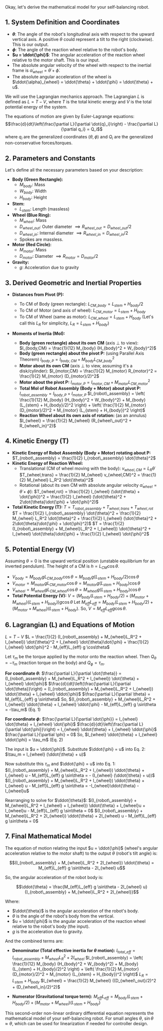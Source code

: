 Okay, let's derive the mathematical model for your self-balancing robot.

## 1. System Definition and Coordinates

* **$\theta$**: The angle of the robot's longitudinal axis with respect to the upward vertical axis. A positive $\theta$ could represent a tilt to the right (clockwise). This is our output.
* **$\phi$**: The angle of the reaction wheel relative to the robot's body.
* **$u = \ddot{\phi}$**: The angular acceleration of the reaction wheel relative to the motor shaft. This is our input.
* The absolute angular velocity of the wheel with respect to the inertial frame is $\dot{\alpha}_{wheel} = \dot{\theta} + \dot{\phi}$.
* The absolute angular acceleration of the wheel is $\ddot{\alpha}_{wheel} = \ddot{\theta} + \ddot{\phi} = \ddot{\theta} + u$.

We will use the Lagrangian mechanics approach. The Lagrangian $L$ is defined as $L = T - V$, where $T$ is the total kinetic energy and $V$ is the total potential energy of the system.

The equations of motion are given by Euler-Lagrange equations:
$$\frac{d}{dt}\left(\frac{\partial L}{\partial \dot{q}_i}\right) - \frac{\partial L}{\partial q_i} = Q_i$$
where $q_i$ are the generalized coordinates ($\theta, \phi$) and $Q_i$ are the generalized non-conservative forces/torques.

## 2. Parameters and Constants

Let's define all the necessary parameters based on your description:

* **Body (Green Rectangle):**
    * $M_{body}$: Mass
    * $W_{body}$: Width
    * $H_{body}$: Height
* **Stem:**
    * $L_{stem}$: Length (massless)
* **Wheel (Blue Ring):**
    * $M_{wheel}$: Mass
    * $D_{wheel\_out}$: Outer diameter $\implies R_{wheel\_out} = D_{wheel\_out}/2$
    * $D_{wheel\_in}$: Internal diameter $\implies R_{wheel\_in} = D_{wheel\_in}/2$
    * Spokes are massless.
* **Motor (Red Circle):**
    * $M_{motor}$: Mass
    * $D_{motor}$: Diameter $\implies R_{motor} = D_{motor}/2$
* **Gravity:**
    * $g$: Acceleration due to gravity

## 3. Derived Geometric and Inertial Properties

* **Distances from Pivot (P):**
    * To CM of Body (green rectangle): $L_{CM\_body} = L_{stem} + H_{body}/2$
    * To CM of Motor (and axis of wheel): $L_{CM\_motor} = L_{stem} + H_{body}$
    * To CM of Wheel (same as motor): $L_{CM\_wheel} = L_{stem} + H_{body}$ (Let's call this $L_R$ for simplicity, $L_R = L_{stem} + H_{body}$)

* **Moments of Inertia (MoI):**
    * **Body (green rectangle) about its own CM** (axis $\perp$ to view):
        $I_{body,CM} = \frac{1}{12} M_{body} (H_{body}^2 + W_{body}^2)$
    * **Body (green rectangle) about the pivot P:** (using Parallel Axis Theorem)
        $I_{body,P} = I_{body,CM} + M_{body} L_{CM\_body}^2$
    * **Motor about its own CM** (axis $\perp$ to view, assuming it's a disk/cylinder):
        $I_{motor,CM} = \frac{1}{2} M_{motor} R_{motor}^2 = \frac{1}{2} M_{motor} (D_{motor}/2)^2$
    * **Motor about the pivot P:**
        $I_{motor,P} = I_{motor,CM} + M_{motor} L_{CM\_motor}^2$
    * **Total MoI of Robot Assembly (Body + Motor) about pivot P:**
        $I_{robot\_assembly} = I_{body,P} + I_{motor,P}$
        $I_{robot\_assembly} = \left( \frac{1}{12} M_{body} (H_{body}^2 + W_{body}^2) + M_{body} (L_{stem} + H_{body}/2)^2 \right) + \left( \frac{1}{2} M_{motor} (D_{motor}/2)^2 + M_{motor} (L_{stem} + H_{body})^2 \right)$
    * **Reaction Wheel about its own axis of rotation:** (as an annulus)
        $I_{wheel} = \frac{1}{2} M_{wheel} (R_{wheel\_out}^2 + R_{wheel\_in}^2)$

## 4. Kinetic Energy (T)

* **Kinetic Energy of Robot Assembly (Body + Motor) rotating about P:**
    $T_{robot\_assembly} = \frac{1}{2} I_{robot\_assembly} \dot{\theta}^2$
* **Kinetic Energy of Reaction Wheel:**
    * Translational (CM of wheel moving with the body): $v_{wheel,CM} = L_R \dot{\theta}$
        $T_{wheel,trans} = \frac{1}{2} M_{wheel} v_{wheel,CM}^2 = \frac{1}{2} M_{wheel} L_R^2 \dot{\theta}^2$
    * Rotational (about its own CM with absolute angular velocity $\dot{\alpha}_{wheel} = \dot{\theta} + \dot{\phi}$):
        $T_{wheel,rot} = \frac{1}{2} I_{wheel} (\dot{\theta} + \dot{\phi})^2 = \frac{1}{2} I_{wheel} (\dot{\theta}^2 + 2\dot{\theta}\dot{\phi} + \dot{\phi}^2)$
* **Total Kinetic Energy (T):**
    $T = T_{robot\_assembly} + T_{wheel,trans} + T_{wheel,rot}$
    $T = \frac{1}{2} I_{robot\_assembly} \dot{\theta}^2 + \frac{1}{2} M_{wheel} L_R^2 \dot{\theta}^2 + \frac{1}{2} I_{wheel} (\dot{\theta}^2 + 2\dot{\theta}\dot{\phi} + \dot{\phi}^2)$
    $T = \frac{1}{2} (I_{robot\_assembly} + M_{wheel}L_R^2 + I_{wheel}) \dot{\theta}^2 + I_{wheel} \dot{\theta}\dot{\phi} + \frac{1}{2} I_{wheel} \dot{\phi}^2$

## 5. Potential Energy (V)

Assuming $\theta=0$ is the upward vertical position (unstable equilibrium for an inverted pendulum). The height of a CM is $h = L_{CM} \cos\theta$.
* $V_{body} = M_{body} g L_{CM\_body} \cos\theta = M_{body} g (L_{stem} + H_{body}/2) \cos\theta$
* $V_{motor} = M_{motor} g L_{CM\_motor} \cos\theta = M_{motor} g (L_{stem} + H_{body}) \cos\theta$
* $V_{wheel} = M_{wheel} g L_{CM\_wheel} \cos\theta = M_{wheel} g (L_{stem} + H_{body}) \cos\theta$
* **Total Potential Energy (V):**
    $V = (M_{body}(L_{stem} + H_{body}/2) + (M_{motor} + M_{wheel})(L_{stem} + H_{body})) g \cos\theta$
    Let $M_{eff}L_{eff} = M_{body}(L_{stem} + H_{body}/2) + (M_{motor} + M_{wheel})(L_{stem} + H_{body})$.
    So, $V = M_{eff}L_{eff} g \cos\theta$.

## 6. Lagrangian (L) and Equations of Motion

$L = T - V$
$L = \frac{1}{2} (I_{robot\_assembly} + M_{wheel}L_R^2 + I_{wheel}) \dot{\theta}^2 + I_{wheel} \dot{\theta}\dot{\phi} + \frac{1}{2} I_{wheel} \dot{\phi}^2 - M_{eff}L_{eff} g \cos\theta$

Let $\tau_m$ be the torque applied by the motor onto the reaction wheel.
Then $Q_{\theta} = -\tau_m$ (reaction torque on the body) and $Q_{\phi} = \tau_m$.

**For coordinate $\theta$:**
$\frac{\partial L}{\partial \dot{\theta}} = (I_{robot\_assembly} + M_{wheel}L_R^2 + I_{wheel}) \dot{\theta} + I_{wheel} \dot{\phi}$
$\frac{d}{dt}\left(\frac{\partial L}{\partial \dot{\theta}}\right) = (I_{robot\_assembly} + M_{wheel}L_R^2 + I_{wheel}) \ddot{\theta} + I_{wheel} \ddot{\phi}$
$\frac{\partial L}{\partial \theta} = M_{eff}L_{eff} g \sin\theta$
So, $(I_{robot\_assembly} + M_{wheel}L_R^2 + I_{wheel}) \ddot{\theta} + I_{wheel} \ddot{\phi} - M_{eff}L_{eff} g \sin\theta = -\tau_m$  (Eq. 1)

**For coordinate $\phi$:**
$\frac{\partial L}{\partial \dot{\phi}} = I_{wheel} \dot{\theta} + I_{wheel} \dot{\phi}$
$\frac{d}{dt}\left(\frac{\partial L}{\partial \dot{\phi}}\right) = I_{wheel} \ddot{\theta} + I_{wheel} \ddot{\phi}$
$\frac{\partial L}{\partial \phi} = 0$
So, $I_{wheel} \ddot{\theta} + I_{wheel} \ddot{\phi} = \tau_m$ (Eq. 2)

The input is $u = \ddot{\phi}$. Substitute $\ddot{\phi} = u$ into Eq. 2:
$\tau_m = I_{wheel} (\ddot{\theta} + u)$

Now substitute this $\tau_m$ and $\ddot{\phi} = u$ into Eq. 1:
$(I_{robot\_assembly} + M_{wheel}L_R^2 + I_{wheel}) \ddot{\theta} + I_{wheel} u - M_{eff}L_{eff} g \sin\theta = - (I_{wheel} (\ddot{\theta} + u))$
$(I_{robot\_assembly} + M_{wheel}L_R^2 + I_{wheel}) \ddot{\theta} + I_{wheel} u - M_{eff}L_{eff} g \sin\theta = -I_{wheel}\ddot{\theta} - I_{wheel}u$

Rearranging to solve for $\ddot{\theta}$:
$(I_{robot\_assembly} + M_{wheel}L_R^2 + I_{wheel} + I_{wheel}) \ddot{\theta} + I_{wheel}u + I_{wheel}u - M_{eff}L_{eff} g \sin\theta = 0$
$(I_{robot\_assembly} + M_{wheel}L_R^2 + 2I_{wheel}) \ddot{\theta} + 2I_{wheel} u - M_{eff}L_{eff} g \sin\theta = 0$

## 7. Final Mathematical Model

The equation of motion relating the input $u = \ddot{\phi}$ (wheel's angular acceleration relative to the motor shaft) to the output $\theta$ (robot's tilt angle) is:

$$(I_{robot\_assembly} + M_{wheel}L_R^2 + 2I_{wheel}) \ddot{\theta} = M_{eff}L_{eff} g \sin\theta - 2I_{wheel} u$$

So, the angular acceleration of the robot body is:

$$\ddot{\theta} = \frac{M_{eff}L_{eff} g \sin\theta - 2I_{wheel} u}{I_{robot\_assembly} + M_{wheel}L_R^2 + 2I_{wheel}}$$

Where:
* $\ddot{\theta}$ is the angular acceleration of the robot's body.
* $\theta$ is the angle of the robot's body from the vertical.
* $u = \ddot{\phi}$ is the angular acceleration of the reaction wheel relative to the robot's body (the input).
* $g$ is the acceleration due to gravity.

And the combined terms are:
* **Denominator (Total effective inertia for $\theta$ motion):**
    $I_{total\_eff} = I_{robot\_assembly} + M_{wheel}L_R^2 + 2I_{wheel}$
    $I_{robot\_assembly} = \left( \frac{1}{12} M_{body} (H_{body}^2 + W_{body}^2) + M_{body} (L_{stem} + H_{body}/2)^2 \right) + \left( \frac{1}{2} M_{motor} (D_{motor}/2)^2 + M_{motor} (L_{stem} + H_{body})^2 \right)$
    $L_R = L_{stem} + H_{body}$
    $I_{wheel} = \frac{1}{2} M_{wheel} ((D_{wheel\_out}/2)^2 + (D_{wheel\_in}/2)^2)$

* **Numerator (Gravitational torque term):**
    $M_{eff}L_{eff} = M_{body}(L_{stem} + H_{body}/2) + (M_{motor} + M_{wheel})(L_{stem} + H_{body})$

This second-order non-linear ordinary differential equation represents the mathematical model of your self-balancing robot. For small angles $\theta$, $\sin\theta \approx \theta$, which can be used for linearization if needed for controller design.